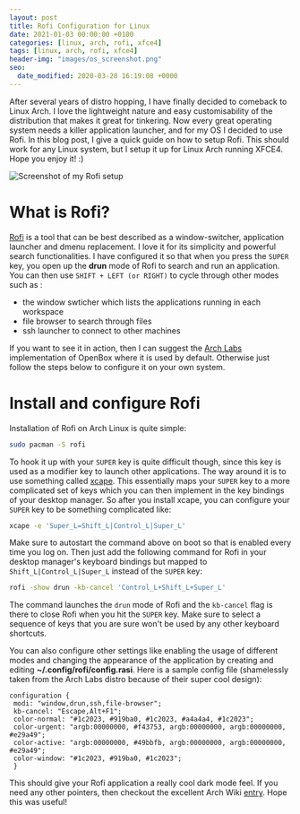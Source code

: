 ```yaml
---
layout: post
title: Rofi Configuration for Linux
date: 2021-01-03 00:00:00 +0100
categories: [linux, arch, rofi, xfce4]
tags: [linux, arch, rofi, xfce4]
header-img: "images/os_screenshot.png"
seo:
  date_modified: 2020-03-28 16:19:08 +0000
---
```


After several years of distro hopping, I have finally decided to comeback to Linux Arch. I love the lightweight nature and easy customisability of the distribution that makes it great for tinkering. Now every great operating system needs a killer application launcher, and for my OS I decided to use Rofi. In this blog post, I give a quick guide on how to setup Rofi. This should work for any Linux system, but I setup it up for Linux Arch running XFCE4. Hope you enjoy it! :)

![Screenshot of my Rofi setup](https://keepfloyding.github.io/images/os_screenshot.png)


# What is Rofi?

[Rofi](https://github.com/davatorium/rofi) is a tool that can be best described as a window-switcher, application launcher and dmenu replacement. I love it for its simplicity and powerful search functionalities. I have configured it so that when you press the `SUPER` key, you open up the **drun** mode of Rofi to search and run an application. You can then use `SHIFT + LEFT (or RIGHT)` to cycle through other modes such as :
* the window swticher which lists the applications running in each workspace
* file browser to search through files
* ssh launcher to connect to other machines 

If you want to see it in action, then I can suggest the [Arch Labs](https://archlabslinux.com/) implementation of OpenBox where it is used by default. Otherwise just follow the steps below to configure it on your own system. 


# Install and configure Rofi

Installation of Rofi on Arch Linux is quite simple:

```bash
sudo pacman -S rofi
```

To hook it up with your `SUPER` key is quite difficult though, since this key is used as a modifier key to launch other applications. The way around it is to use something called [xcape](https://github.com/alols/xcape). This essentially maps your `SUPER` key to a more complicated set of keys which you can then implement in the key bindings of your desktop manager. So after you install xcape, you can configure your `SUPER` key to be something complicated like:

```bash
xcape -e 'Super_L=Shift_L|Control_L|Super_L'
```

Make sure to autostart the command above on boot so that is enabled every time you log on. Then just add the following command for Rofi in your desktop manager's keyboard bindings but mapped to `Shift_L|Control_L|Super_L` instead of the `SUPER` key:

```bash
rofi -show drun -kb-cancel 'Control_L+Shift_L+Super_L'
```

The command launches the `drun` mode of Rofi and the `kb-cancel` flag is there to close Rofi when you hit the `SUPER` key. Make sure to select a sequence of keys that you are sure won't be used by any other keyboard shortcuts.

You can also configure other settings like enabling the usage of different modes and changing the appearance of the application by creating and editing **~/.config/rofi/config.rasi**. Here is a sample config file (shamelessly taken from the Arch Labs distro because of their super cool design):
```
configuration {
 modi: "window,drun,ssh,file-browser";
 kb-cancel: "Escape,Alt+F1";
 color-normal: "#1c2023, #919ba0, #1c2023, #a4a4a4, #1c2023";
 color-urgent: "argb:00000000, #f43753, argb:00000000, argb:00000000, #e29a49";
 color-active: "argb:00000000, #49bbfb, argb:00000000, argb:00000000, #e29a49";
 color-window: "#1c2023, #919ba0, #1c2023";
 }
 ```

 This should give your Rofi application a really cool dark mode feel. If you need any other pointers, then checkout the excellent Arch Wiki [entry](https://wiki.archlinux.org/index.php/Rofi).  Hope this was useful!